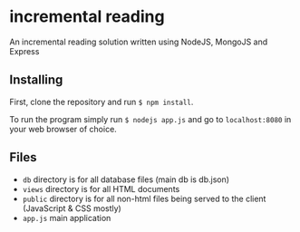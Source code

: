 # incremental reading
An incremental reading solution written using NodeJS, MongoJS and Express

## Installing
First, clone the repository and run `$ npm install`.

To run the program simply run `$ nodejs app.js` and go to `localhost:8080` in your web browser of choice.

## Files
* `db` directory is for all database files (main db is db.json)
* `views` directory is for all HTML documents
* `public` directory is for all non-html files being served to the client (JavaScript & CSS mostly)
* `app.js` main application
